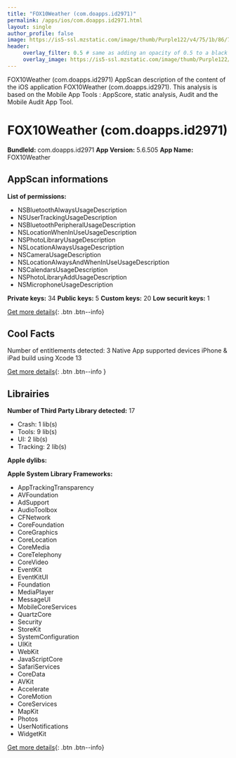 ```yaml
---
title: "FOX10Weather (com.doapps.id2971)"
permalink: /apps/ios/com.doapps.id2971.html
layout: single
author_profile: false
image: https://is5-ssl.mzstatic.com/image/thumb/Purple122/v4/75/1b/86/751b86ae-3fa1-a63c-7e66-cd8484ed1210/AppIcon-1x_U007emarketing-0-4-0-85-220.jpeg/512x512bb.jpg
header: 
     overlay_filter: 0.5 # same as adding an opacity of 0.5 to a black background
     overlay_image: https://is5-ssl.mzstatic.com/image/thumb/Purple122/v4/75/1b/86/751b86ae-3fa1-a63c-7e66-cd8484ed1210/AppIcon-1x_U007emarketing-0-4-0-85-220.jpeg/512x512bb.jpg
---
```

FOX10Weather (com.doapps.id2971) AppScan description of the content of the iOS application FOX10Weather (com.doapps.id2971). This analysis is based on the Mobile App Tools : AppScore, static analysis, Audit and the Mobile Audit App Tool.

# FOX10Weather (com.doapps.id2971)

**BundleId:** com.doapps.id2971
**App Version:** 5.6.505
**App Name:** FOX10Weather


## AppScan informations 

**List of permissions:** 
- NSBluetoothAlwaysUsageDescription
- NSUserTrackingUsageDescription
- NSBluetoothPeripheralUsageDescription
- NSLocationWhenInUseUsageDescription
- NSPhotoLibraryUsageDescription
- NSLocationAlwaysUsageDescription
- NSCameraUsageDescription
- NSLocationAlwaysAndWhenInUseUsageDescription
- NSCalendarsUsageDescription
- NSPhotoLibraryAddUsageDescription
- NSMicrophoneUsageDescription
  
  
**Private keys:** 34
**Public keys:** 5
**Custom keys:** 20
**Low securit keys:** 1
  
[Get more details](/pricing.html){: .btn .btn--info}

## Cool Facts

Number of entitlements detected: 3
Native App
supported devices iPhone & iPad
build using Xcode 13
  
[Get more details](/pricing.html){: .btn .btn--info }

## Librairies 
**Number of Third Party Library detected:** 17
- Crash: 1 lib(s)
- Tools: 9 lib(s)
- UI: 2 lib(s)
- Tracking: 2 lib(s)


**Apple dylibs:**


**Apple System Library Frameworks:**
- AppTrackingTransparency
- AVFoundation
- AdSupport
- AudioToolbox
- CFNetwork
- CoreFoundation
- CoreGraphics
- CoreLocation
- CoreMedia
- CoreTelephony
- CoreVideo
- EventKit
- EventKitUI
- Foundation
- MediaPlayer
- MessageUI
- MobileCoreServices
- QuartzCore
- Security
- StoreKit
- SystemConfiguration
- UIKit
- WebKit
- JavaScriptCore
- SafariServices
- CoreData
- AVKit
- Accelerate
- CoreMotion
- CoreServices
- MapKit
- Photos
- UserNotifications
- WidgetKit


  
[Get more details](/pricing.html){: .btn .btn--info}

